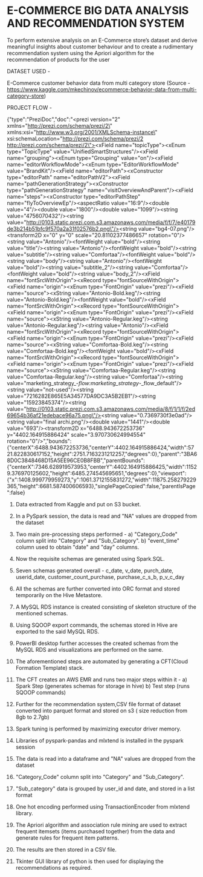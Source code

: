 # E-COMMERCE BIG DATA ANALYSIS AND RECOMMENDATION SYSTEM

To perform extensive analysis on an E-Commerce store’s dataset and derive meaningful insights about customer behaviour and to create a rudimentary recommendation system using the Apriori algorithm for the recommendation of products for the user

DATASET USED -

E-Commerce customer behavior data from multi category store (Source - https://www.kaggle.com/mkechinov/ecommerce-behavior-data-from-multi-category-store)

PROJECT FLOW -

{"type":"PreziDoc","doc":"<prezi version=\"2\" xmlns=\"http://prezi.com/schema/prezi/2\" xmlns:xsi=\"http://www.w3.org/2001/XMLSchema-instance\" xsi:schemaLocation=\"http://prezi.com/schema/prezi/2 http://prezi.com/schema/prezi/2\"><xFields><xField name=\"topicType\"><xEnum type=\"TopicType\" value=\"UnifiedSmartStructures\"/></xField><xField name=\"grouping\"><xEnum type=\"Grouping\" value=\"on\"/></xField><xField name=\"editorWorkflowMode\"><xEnum type=\"EditorWorkflowMode\" value=\"BrandKit\"/></xField><xField name=\"editorPath\"><xConstructor type=\"editorPath\" name=\"editorPathV2\"><xField name=\"pathGenerationStrategy\"><xConstructor type=\"pathGenerationStrategy\" name=\"visitOverviewAndParent\"/></xField><xField name=\"steps\"><xArray><xConstructor type=\"editorPathStep\" name=\"flyToOverviewEp\"/></xArray></xField></xConstructor></xField></xFields><aspectRatio><aspectRatio value=\"16:9\"/></aspectRatio><background><background><layers><array><backgroundImage><depth><double value=\"4\"/></depth><width><double value=\"1800\"/></width><height><double value=\"1099\"/></height><onlineAssetId><string value=\"4756070432\"/></onlineAssetId><onlineAssetUrl><string value=\"http://0103.static.prezi.com.s3.amazonaws.com/media/f/f/7/e40179de3b214b51bfc9f570a2a31f02576b2.png\"/></onlineAssetUrl><assetSourceFilename><string value=\"bg4-07.png\"/></assetSourceFilename><localToWorld><transform2D x=\"0\" y=\"0\" scale=\"20.81102377486657\" rotation=\"0\"/></localToWorld></backgroundImage></array></layers></background></background><documentStyle><documentStyle><fontClasses><array><fontClass><fontFamily><string value=\"Antonio\"/></fontFamily><fontWeight><fontWeight value=\"bold\"/></fontWeight><name><string value=\"title\"/></name></fontClass><fontClass><fontFamily><string value=\"Antonio\"/></fontFamily><fontWeight><fontWeight value=\"bold\"/></fontWeight><name><string value=\"subtitle\"/></name></fontClass><fontClass><fontFamily><string value=\"Comfortaa\"/></fontFamily><fontWeight><fontWeight value=\"bold\"/></fontWeight><name><string value=\"body\"/></name></fontClass><fontClass><fontFamily><string value=\"Antonio\"/></fontFamily><fontWeight><fontWeight value=\"bold\"/></fontWeight><name><string value=\"subtitle_2\"/></name></fontClass><fontClass><fontFamily><string value=\"Comfortaa\"/></fontFamily><fontWeight><fontWeight value=\"bold\"/></fontWeight><name><string value=\"body_2\"/></name></fontClass></array></fontClasses><fontFamilies><array><fontFamily><fontFaces><array><fontFace><xFields><xField name=\"fontSrcWithOrigin\"><xJust><xRecord type=\"fontSourceWithOrigin\"><xField name=\"origin\"><xEnum type=\"FontOrigin\" value=\"prezi\"/></xField><xField name=\"source\"><xString value=\"Antonio-Bold.keg\"/></xField></xRecord></xJust></xField></xFields><fontSrc><string value=\"Antonio-Bold.keg\"/></fontSrc><fontWeight><fontWeight value=\"bold\"/></fontWeight></fontFace><fontFace><xFields><xField name=\"fontSrcWithOrigin\"><xJust><xRecord type=\"fontSourceWithOrigin\"><xField name=\"origin\"><xEnum type=\"FontOrigin\" value=\"prezi\"/></xField><xField name=\"source\"><xString value=\"Antonio-Regular.keg\"/></xField></xRecord></xJust></xField></xFields><fontSrc><string value=\"Antonio-Regular.keg\"/></fontSrc></fontFace></array></fontFaces><name><string value=\"Antonio\"/></name></fontFamily><fontFamily><fontFaces><array><fontFace><xFields><xField name=\"fontSrcWithOrigin\"><xJust><xRecord type=\"fontSourceWithOrigin\"><xField name=\"origin\"><xEnum type=\"FontOrigin\" value=\"prezi\"/></xField><xField name=\"source\"><xString value=\"Comfortaa-Bold.keg\"/></xField></xRecord></xJust></xField></xFields><fontSrc><string value=\"Comfortaa-Bold.keg\"/></fontSrc><fontWeight><fontWeight value=\"bold\"/></fontWeight></fontFace><fontFace><xFields><xField name=\"fontSrcWithOrigin\"><xJust><xRecord type=\"fontSourceWithOrigin\"><xField name=\"origin\"><xEnum type=\"FontOrigin\" value=\"prezi\"/></xField><xField name=\"source\"><xString value=\"Comfortaa-Regular.keg\"/></xField></xRecord></xJust></xField></xFields><fontSrc><string value=\"Comfortaa-Regular.keg\"/></fontSrc></fontFace></array></fontFaces><name><string value=\"Comfortaa\"/></name></fontFamily></array></fontFamilies></documentStyle></documentStyle><path><array><flyToOverview/></array></path><templateInfo><templateInfo><baseId><string value=\"marketing_strategy_-_flow:marketing_strategy_-_flow_default\"/></baseId><themeId><string value=\"not-used\"/></themeId></templateInfo></templateInfo><zObjects><array><zImage><id><string value=\"7216282E865E5A34577DA9DC3A5B2EB1\"/></id><onlineAssetId><string value=\"15923845374\"/></onlineAssetId><onlineAssetUrl><string value=\"http://0103.static.prezi.com.s3.amazonaws.com/media/8/f/1/1/f/2ed69654b36af21edebace96a75.png\"/></onlineAssetUrl><offlineAssetId><string value=\"0.7369730f3e0ad\"/></offlineAssetId><assetSourceFilename><string value=\"final archi.png\"/></assetSourceFilename><width><double value=\"1441\"/></width><height><double value=\"693\"/></height><localToWorld><transform2D x=\"6488.943672253736\" y=\"4402.164915886424\" scale=\"3.970730624994554\" rotation=\"0\"/></localToWorld></zImage></array></zObjects></prezi>","bounds":{"centerX":6488.943672253736,"centerY":4402.164915886424,"width":5721.822830617152,"height":2751.7163231212257,"degrees":0},"parent":"3BA68D0C3848468D15A5EE96CE0B8FBB","parentBounds":{"centerX":7346.628919573953,"centerY":4402.164915886425,"width":11529.376970125602,"height":6485.274545695651,"degrees":0},"viewport":{"x":1408.999779959273,"y":1061.3712155831272,"width":11875.258279229365,"height":6681.587400606593},"singlePageCopied":false,"parentIsPage":false}

1. Data extracted from Kaggle and put on S3 bucket.

2. In a PySpark session, the data is read and "NA" values are dropped from the dataset

3. Two main pre-processing steps performed - a) "Category_Code" column split into "Category" and "Sub_Category".
                                                                                    b) "event_time" column used to obtain "date" and "day" columns.

4. Now the requisite schemas are generated using Spark.SQL. 

5. Seven schemas generated overall -
c_date,  v_date,  purch_date,  userid_date,  customer_count_purchase,  purchase_c_s_b, p_v_c_day  

6. All the schemas are further converted into ORC format and stored temporarily on the Hive Metastore. 

7. A MySQL RDS instance is created consisting of skeleton structure of the mentioned schemas.

8. Using SQOOP export commands, the schemas stored in Hive are exported to the said MySQL RDS.

9. PowerBI desktop further accesses the created schemas from the MySQL RDS and visualizations are performed on the same. 

10. The aforementioned steps are automated by generating a CFT(Cloud Formation Template) stack.

11.  The CFT creates an AWS EMR and runs two major steps within it - a) Spark Step (generates schemas for storage in hive)
                                                                                                                          b) Test step (runs SQOOP commands)
12. Further for the recommendation system,CSV file format of dataset converted into parquet format and stored on s3 ( size reduction from 8gb to 2.7gb)

13. Spark tuning is performed by maximizing executor driver memory.

14. Libraries of pyspark-pandas and mlxtend is installed in the pyspark session

15. The data is read into a dataframe and "NA" values are dropped from the dataset

16. "Category_Code" column split into "Category" and "Sub_Category".

17. "Sub_category" data is grouped by user_id and date, and stored in a list format

18. One hot encoding performed using TransactionEncoder from mlxtend library. 

19. The Apriori algorithm and association rule mining are used to extract frequent itemsets (items purchased together) from the data and generate rules for frequent item patterns.

20. The results are then stored in a CSV file.

21. Tkinter GUI library of python is then used for displaying the recommendations as required. 
 
